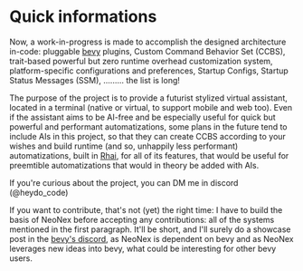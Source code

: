 # Quick informations

Now, a work-in-progress is made to accomplish the designed architecture in-code: pluggable [bevy](https://bevy.org/) plugins, Custom Command Behavior Set (CCBS), trait-based powerful but zero runtime overhead customization system, platform-specific configurations and preferences, Startup Configs, Startup Status Messages (SSM), ......... the list is long!

The purpose of the project is to provide a futurist stylized virtual assistant, located in a terminal (native or virtual, to support mobile and web too). Even if the assistant aims to be AI-free and be especially useful for quick but powerful and performant automatizations, some plans in the future tend to include AIs in this project, so that they can create CCBS according to your wishes and build runtime (and so, unhappily less performant) automatizations, built in [Rhai](https://rhai.rs/), for all of its features, that would be useful for preemtible automatizations that would in theory be added with AIs.

If you're curious about the project, you can DM me in discord (@heydo_code)

If you want to contribute, that's not (yet) the right time: I have to build the basis of NeoNex before accepting any contributions: all of the systems mentioned in the first paragraph. It'll be short, and I'll surely do a showcase post in the [bevy's discord](https://discord.com/invite/bevy), as NeoNex is dependent on bevy and as NeoNex leverages new ideas into bevy, what could be interesting for other bevy users.